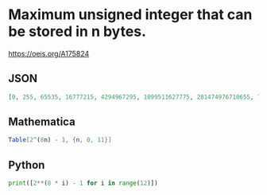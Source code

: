 # Maximum unsigned integer that can be stored in n bytes\.
https://oeis.org/A175824
## JSON
```JSON
[0, 255, 65535, 16777215, 4294967295, 1099511627775, 281474976710655, 72057594037927935, 18446744073709551615, 4722366482869645213695, 1208925819614629174706175, 309485009821345068724781055]
```
## Mathematica
```Mathematica
Table[2^(8n) - 1, {n, 0, 11}]
```
## Python
```Python
print([2**(8 * i) - 1 for i in range(12)])
```
